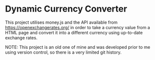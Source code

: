 # Dynamic Currency Converter

This project utilises money.js and the API available from https://openexchangerates.org/ in order to take a currency value from a HTML page and convert it into a different currency using up-to-date exchange rates.

NOTE: This project is an old one of mine and was developed prior to me using version control, so there is a very limited git history.
